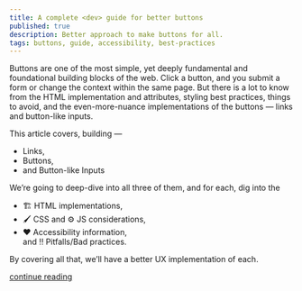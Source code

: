 ```yaml
---
title: A complete <dev> guide for better buttons
published: true
description: Better approach to make buttons for all.
tags: buttons, guide, accessibility, best-practices
---
```


Buttons are one of the most simple, yet deeply fundamental and foundational building blocks of the web. Click a button, and you submit a form or change the context within the same page. But there is a lot to know from the HTML implementation and attributes, styling best practices, things to avoid, and the even-more-nuance implementations of the buttons — links and button-like inputs.

This article covers, building —
- Links,
- Buttons,
- and Button-like Inputs

We’re going to deep-dive into all three of them, and for each, dig into the  
- 🏗️ HTML implementations,  
- 🖌 CSS and ⚙️ JS considerations,  
- ❤️ Accessibility information,  
 and ‼️ Pitfalls/Bad practices.  
 
By covering all that, we’ll have a better UX implementation of each.

[continue reading](https://codeburst.io/a-complete-dev-guide-for-better-buttons-b2efb773a5ef)